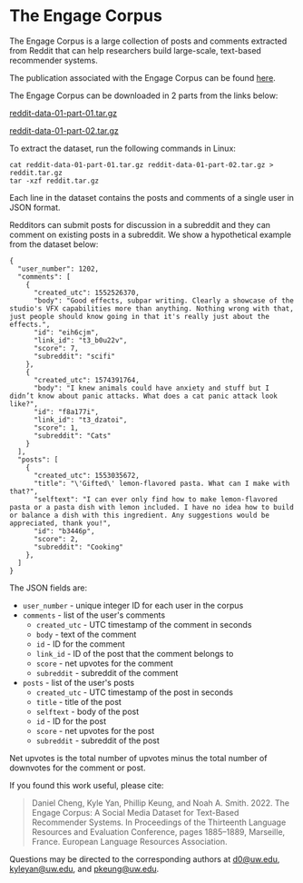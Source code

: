 # The Engage Corpus

The Engage Corpus is a large collection of posts and comments extracted from Reddit that can help researchers build large-scale, text-based recommender systems.

The publication associated with the Engage Corpus can be found [here](https://aclanthology.org/2022.lrec-1.200.pdf).

The Engage Corpus can be downloaded in 2 parts from the links below:

[reddit-data-01-part-01.tar.gz](https://drive.google.com/file/d/1F2SuyRUoC05mkmVNq9dektJpHzW3JkLd/view?usp=sharing)

[reddit-data-01-part-02.tar.gz](https://drive.google.com/file/d/1u81ji7m_McuMkIAA9v4jtAPi4ChKlBcp/view?usp=sharing)

To extract the dataset, run the following commands in Linux:

```
cat reddit-data-01-part-01.tar.gz reddit-data-01-part-02.tar.gz > reddit.tar.gz
tar -xzf reddit.tar.gz
```

Each line in the dataset contains the posts and comments of a single user in JSON format.

Redditors can submit posts for discussion in a subreddit and they can comment on existing posts in a subreddit. We show a hypothetical example from the dataset below:

```
{
  "user_number": 1202,
  "comments": [
    {
      "created_utc": 1552526370,
      "body": "Good effects, subpar writing. Clearly a showcase of the studio's VFX capabilities more than anything. Nothing wrong with that, just people should know going in that it's really just about the effects.",
      "id": "eih6cjm",
      "link_id": "t3_b0u22v",
      "score": 7,
      "subreddit": "scifi"
    },
    {
      "created_utc": 1574391764,
      "body": "I knew animals could have anxiety and stuff but I didn’t know about panic attacks. What does a cat panic attack look like?",
      "id": "f8a177i",
      "link_id": "t3_dzatoi",
      "score": 1,
      "subreddit": "Cats"
    }
  ],
  "posts": [
    {
      "created_utc": 1553035672,
      "title": "\'Gifted\' lemon-flavored pasta. What can I make with that?",
      "selftext": "I can ever only find how to make lemon-flavored pasta or a pasta dish with lemon included. I have no idea how to build or balance a dish with this ingredient. Any suggestions would be appreciated, thank you!",
      "id": "b3446p",
      "score": 2,
      "subreddit": "Cooking"
    },
  ]
}
```

The JSON fields are:

- `user_number`  - unique integer ID for each user in the corpus
- `comments` -  list of the user's comments
	- `created_utc` - UTC timestamp of the comment in seconds
	- `body` - text of the comment
	- `id` - ID for the comment
	- `link_id` - ID of the post that the comment belongs to
	- `score` - net upvotes for the comment
	- `subreddit` - subreddit of the comment
- `posts` - list of the user's posts
	- `created_utc` - UTC timestamp of the post in seconds
	- `title` - title of the post
	- `selftext` - body of the post
	- `id` - ID for the post
	- `score` - net upvotes for the post
	- `subreddit` - subreddit of the post

Net upvotes is the total number of upvotes minus the total number of downvotes for the comment or post. 

If you found this work useful, please cite:

> Daniel Cheng, Kyle Yan, Phillip Keung, and Noah A. Smith. 2022. The Engage Corpus: A Social Media Dataset for Text-Based Recommender Systems. In Proceedings of the Thirteenth Language Resources and Evaluation Conference, pages 1885–1889, Marseille, France. European Language Resources Association.

Questions may be directed to the corresponding authors at d0@uw.edu, kyleyan@uw.edu, and pkeung@uw.edu.
